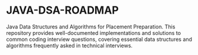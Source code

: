# JAVA-DSA-ROADMAP
Java Data Structures and Algorithms for Placement Preparation. This repository provides well-documented implementations and solutions to common coding interview questions, covering essential data structures and algorithms frequently asked in technical interviews.
